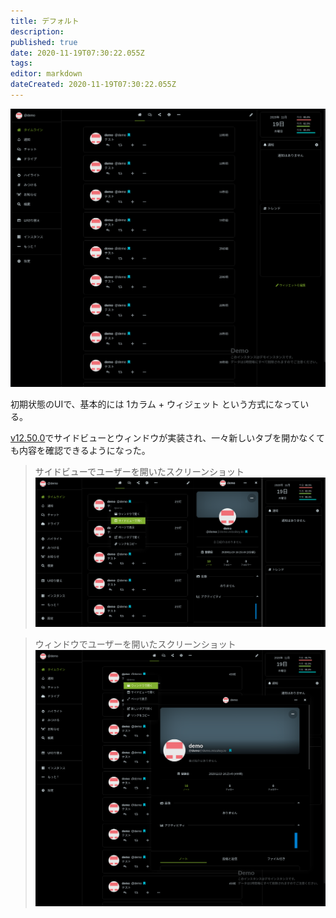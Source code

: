 ```yaml
---
title: デフォルト
description: 
published: true
date: 2020-11-19T07:30:22.055Z
tags: 
editor: markdown
dateCreated: 2020-11-19T07:30:22.055Z
---
```


![screenshot_from_2020-11-19_16-24-36.png](/ja_jp/function/ui_/screenshot_from_2020-11-19_16-24-36.png)

初期状態のUIで、基本的には 1カラム + ウィジェット という方式になっている。

[v12.50.0](https://github.com/syuilo/misskey/releases/tag/12.50.0)でサイドビューとウィンドウが実装され、一々新しいタブを開かなくても内容を確認できるようになった。

> サイドビューでユーザーを開いたスクリーンショット
> ![サイドビューでユーザーを開いたスクリーンショット](/ja_jp/function/ui_/screenshot_from_2020-11-19_16-26-53.png)

> ウィンドウでユーザーを開いたスクリーンショット
> ![ウィンドウでユーザーを開いたスクリーンショット](/ja_jp/function/ui_/screenshot_from_2020-11-19_16-28-31.png)